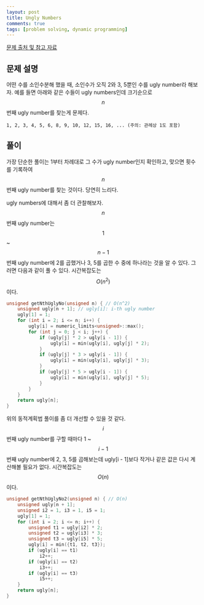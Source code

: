 ```yaml
---
layout: post
title: Ungly Numbers
comments: true
tags: [problem solving, dynamic programming]
---
```


[문제 출처 및 참고 자료](http://www.geeksforgeeks.org/ugly-numbers/)

## 문제 설명

어떤 수를 소인수분해 했을 때, 소인수가 오직 2와 3, 5뿐인 수를 ugly number라 해보자. 예를 들면 아래와 같은 수들이 ugly numbers인데 크기순으로 $$n$$번째 ugly number를 찾는게 문제다.

`1, 2, 3, 4, 5, 6, 8, 9, 10, 12, 15, 16, ... (주의: 관례상 1도 포함)`

## 풀이

가장 단순한 풀이는 1부터 차례대로 그 수가 ugly number인지 확인하고, 맞으면 횟수를 기록하여 $$n$$번째 ugly number를 찾는 것이다. 당연히 느리다.

ugly numbers에 대해서 좀 더 관찰해보자. $$n$$번째 ugly number는 $$1$$ ~ $$n-1$$번째 ugly number에 2를 곱했거나 3, 5를 곱한 수 중에 하나라는 것을 알 수 있다. 그러면 다음과 같이 풀 수 있다. 시간복잡도는 $$O(n^2)$$이다.

``` c++
unsigned getNthUglyNo(unsigned n) { // O(n^2)
    unsigned ugly[n + 1]; // ugly[i]: i-th ugly number
    ugly[1] = 1;
    for (int i = 2; i <= n; i++) {
        ugly[i] = numeric_limits<unsigned>::max();
        for (int j = 0; j < i; j++) {
            if (ugly[j] * 2 > ugly[i - 1]) {
                ugly[i] = min(ugly[i], ugly[j] * 2);
            }
            if (ugly[j] * 3 > ugly[i - 1]) {
                ugly[i] = min(ugly[i], ugly[j] * 3);
            }
            if (ugly[j] * 5 > ugly[i - 1]) {
                ugly[i] = min(ugly[i], ugly[j] * 5);
            }
        }
    }
    return ugly[n];
}
```

위의 동적계획법 풀이를 좀 더 개선할 수 있을 것 같다. $$i$$번째 ugly number를 구할 때마다 1 ~ $$i-1$$번째 ugly number에 2, 3, 5를 곱해보는데 ugly[i - 1]보다 작거나 같은 값은 다시 계산해볼 필요가 없다. 시간복잡도는 $$ O(n)$$이다.

```c++
unsigned getNthUglyNo2(unsigned n) { // O(n)
    unsigned ugly[n + 1];
    unsigned i2 = 1, i3 = 1, i5 = 1;
    ugly[1] = 1;
    for (int i = 2; i <= n; i++) {
        unsigned t1 = ugly[i2] * 2;
        unsigned t2 = ugly[i3] * 3;
        unsigned t3 = ugly[i5] * 5;
        ugly[i] = min({t1, t2, t3});
        if (ugly[i] == t1)
            i2++;
        if (ugly[i] == t2)
            i3++;
        if (ugly[i] == t3)
            i5++;
    }
    return ugly[n];
}
```

